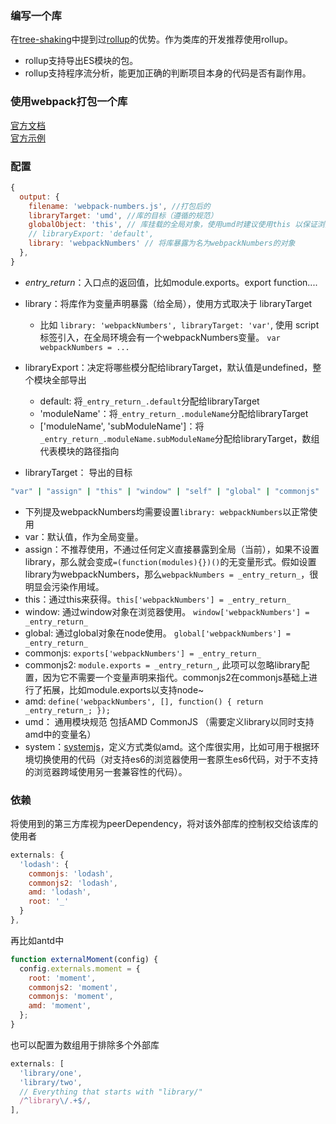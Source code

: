 ### 编写一个库

在[tree-shaking](./5.Tree-Shaking.md)中提到过[rollup](https://github.com/rollup/rollup)的优势。作为类库的开发推荐使用rollup。
- rollup支持导出ES模块的包。
- rollup支持程序流分析，能更加正确的判断项目本身的代码是否有副作用。

### 使用webpack打包一个库
[官方文档](https://webpack.js.org/guides/author-libraries/)  
[官方示例](https://github.com/kalcifer/webpack-library-example)

### 配置
```js
{
  output: {
    filename: 'webpack-numbers.js', //打包后的
    libraryTarget: 'umd', //库的目标（遵循的规范）
    globalObject: 'this', // 库挂载的全局对象，使用umd时建议使用this 以保证浏览器window和node中global都能使用
    // libraryExport: 'default',
    library: 'webpackNumbers' // 将库暴露为名为webpackNumbers的对象
  },
}
```
- _entry_return_：入口点的返回值，比如module.exports。export function....

- library：将库作为变量声明暴露（给全局），使用方式取决于 libraryTarget
  - 比如  ``` library: 'webpackNumbers', libraryTarget: 'var' ```, 使用 script 标签引入，在全局环境会有一个webpackNumbers变量。 ``` var webpackNumbers = ... ```

- libraryExport：决定将哪些模分配给libraryTarget，默认值是undefined，整个模块全部导出
  - default: 将```_entry_return_.default```分配给libraryTarget
  - 'moduleName'：将```_entry_return_.moduleName```分配给libraryTarget
  - ['moduleName', 'subModuleName']：将```_entry_return_.moduleName.subModuleName```分配给libraryTarget，数组代表模块的路径指向

- libraryTarget： 导出的目标 
```bash
"var" | "assign" | "this" | "window" | "self" | "global" | "commonjs" | "commonjs2" | "commonjs-module" | "amd" | "amd-require" | "umd" | "umd2" | "jsonp" | "system"
```
  - 下列提及webpackNumbers均需要设置```library: webpackNumbers```以正常使用
  - var：默认值，作为全局变量。
  - assign：不推荐使用，不通过任何定义直接暴露到全局（当前），如果不设置library，那么就会变成```=(function(modules){})()```的无变量形式。假如设置library为webpackNumbers，那么```webpackNumbers = _entry_return_```，很明显会污染作用域。
  - this：通过this来获得。```this['webpackNumbers'] = _entry_return_```
  - window: 通过window对象在浏览器使用。 ```window['webpackNumbers'] = _entry_return_```
  - global: 通过global对象在node使用。 ```global['webpackNumbers'] = _entry_return_```
  - commonjs:  ```exports['webpackNumbers'] = _entry_return_```
  - commonjs2: ```module.exports = _entry_return_```, 此项可以忽略library配置，因为它不需要一个变量声明来指代。commonjs2在commonjs基础上进行了拓展，比如module.exports以支持node~
  - amd: ```define('webpackNumbers', [], function() { return _entry_return_; });```
  - umd： 通用模块规范 包括AMD CommonJS （需要定义library以同时支持amd中的变量名）
  - system：[systemjs](https://github.com/systemjs/systemjs/blob/master/docs/system-register.md)，定义方式类似amd。这个库很实用，比如可用于根据环境切换使用的代码（对支持es6的浏览器使用一套原生es6代码，对于不支持的浏览器跨域使用另一套兼容性的代码）。


### 依赖
将使用到的第三方库视为peerDependency，将对该外部库的控制权交给该库的使用者
```js
externals: {
  'lodash': {
    commonjs: 'lodash',
    commonjs2: 'lodash',
    amd: 'lodash',
    root: '_'
  }
},
```
再比如antd中
```js
function externalMoment(config) {
  config.externals.moment = {
    root: 'moment',
    commonjs2: 'moment',
    commonjs: 'moment',
    amd: 'moment',
  };
}
```

也可以配置为数组用于排除多个外部库
```js
externals: [
  'library/one',
  'library/two',
  // Everything that starts with "library/"
  /^library\/.+$/,
],
```

